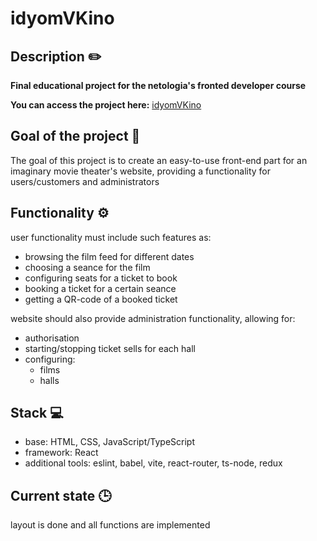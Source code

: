 # idyomVKino

## Description ✏️

**Final educational project for the netologia's fronted developer course**

**You can access the project here:** [idyomVKino](https://vely1012.github.io/idyomVKino/)

## Goal of the project 🎯

The goal of this project is to create an easy-to-use front-end part for an imaginary movie theater's website, providing a functionality for users/customers and administrators

## Functionality ⚙️

user functionality must include such features as:
- browsing the film feed for different dates
- choosing a seance for the film
- configuring seats for a ticket to book
- booking a ticket for a certain seance
- getting a QR-code of a booked ticket

website should also provide administration functionality, allowing for:
- authorisation
- starting/stopping ticket sells for each hall 
- configuring:
  - films
  - halls

## Stack 💻

- base: HTML, CSS, JavaScript/TypeScript
- framework: React
- additional tools: eslint, babel, vite, react-router, ts-node, redux

## Current state 🕒

layout is done and all functions are implemented